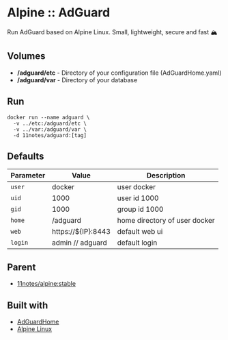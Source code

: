 # Alpine :: AdGuard
Run AdGuard based on Alpine Linux. Small, lightweight, secure and fast 🏔️

## Volumes
* **/adguard/etc** - Directory of your configuration file (AdGuardHome.yaml)
* **/adguard/var** - Directory of your database

## Run
```shell
docker run --name adguard \
  -v ../etc:/adguard/etc \
  -v ../var:/adguard/var \
  -d 11notes/adguard:[tag]
```

## Defaults
| Parameter | Value | Description |
| --- | --- | --- |
| `user` | docker | user docker |
| `uid` | 1000 | user id 1000 |
| `gid` | 1000 | group id 1000 |
| `home` | /adguard | home directory of user docker |
| `web` | https://${IP}:8443 | default web ui |
| `login` | admin // adguard | default login |

## Parent
* [11notes/alpine:stable](https://github.com/11notes/docker-alpine)

## Built with
* [AdGuardHome](https://github.com/AdguardTeam/AdGuardHome)
* [Alpine Linux](https://alpinelinux.org)